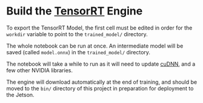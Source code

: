# Build the [TensorRT](https://developer.nvidia.com/tensorrt) Engine

To export the TensorRT Model, the first cell must be edited in order for the `workdir` variable to point to the `trained_model/` directory.

The whole notebook can be run at once. An intermediate model will be saved (called `model.onnx`) in the `trained_model/` directory.

The notebook will take a while to run as it will need to update [cuDNN](https://developer.nvidia.com/cudnn), and a few other NVIDIA libraries.

The engine will download automatically at the end of training, and should be moved to the `bin/` directory of this project in preparation for deployment to the Jetson.
